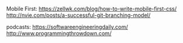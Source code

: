 Mobile First: https://zellwk.com/blog/how-to-write-mobile-first-css/
http://nvie.com/posts/a-successful-git-branching-model/

podcasts: https://softwareengineeringdaily.com/
          http://www.programmingthrowdown.com/


          